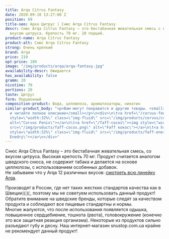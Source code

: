 ```yaml
---
title: Arqa Citrus Fantasy
date: 2020-09-10 13:27:00 Z
position: 69
title-seo: Арка Цитрус | Снюс Arqa Citrus Fantasy
descr: Снюс Arqa Citrus Fantasy – это бестабачная жевательная смесь с превосходным
  вкусом цитруса. Крепость 70 мг. 20 порций.
product-name: Arqa Citrus Fantasy
product-alt: Снюс Arqa Citrus Fantasy
strong: Очень крепкий
brand: Arqa
price: 210
opt-price: 189
image: "/img/products/arqa/arqa-fantasy.jpg"
availability-descr: Ожидается
has_availability: false
gramm: 20
nicotine: 70
portions: 20
taste: Цитрус
form: Порционный
composition-product: Вода, целлюлоза, ароматизаторы, никотин
similar-product_body: "<p>Вам могут понравится и другие товары. <small>Жмите на картинки
  и читайте полное описание</small></p>\n<div>\n\t<a href=\"/corvus-fenix-barberry\"><img
  style=\"width:32%\" class=\"img-fluid\" src=\"/img/products/corvus/corvus-fenix.png\"
  alt=\"Corvus Fenix\"></a>\n\t<a href=\"/faff-cocos\"><img style=\"width:32%\" class=\"img-fluid\"
  src=\"/img/products/faff-cocos.png\" alt=\"Faff кокос\"></a>\n\t<a href=\"/faff-snus-energy\"><img
  style=\"width:32%\" class=\"img-fluid\" src=\"/img/products/faff-energy.png\" alt=\"Faff
  Enedry\"></a>\n</div>"
---
```


Снюс Arqa Citrus Fantasy – это бестабачная жевательная смесь, со вкусом цитруса. Высокая крепость 70 мг. Продукт считается аналогом шведского снюса, не содержит табака и делается на основе целлюлозы, с использованием особенных добавок.<br>
Не забываем что у Arqa 12 различных вкусов: [смотреть всю линейку Arqa](/arqa).

Производят в России, где нет таких жестких стандартов качества как в Швеции🇸🇪, поэтому мы не советуем использовать данный продукт! Обратите внимание на шведские бренды, которые следят за качеством продукта и соблюдают все пищевые стандартны и нормы.<br>
Многие жалуются, что после использования появляется одышка, повышенное сердцебиение, тошнота (рвота), головокружение (конечно это все защитная реакция организма). Некоторые из продуктов сильно разъедают губу и десну. Наш интернет-магазин snustop.com.ua крайне не рекомендует данный продукт!